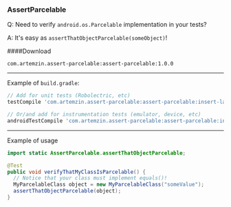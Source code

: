 ### AssertParcelable

Q: Need to verify `android.os.Parcelable` implementation in your tests?

A: It's easy as `assertThatObjectParcelable(someObject)`!

####Download

`com.artemzin.assert-parcelable:assert-parcelable:1.0.0`

---------------
Example of `build.gradle`:

```groovy
// Add for unit tests (Robolectric, etc)
testCompile 'com.artemzin.assert-parcelable:assert-parcelable:insert-latest-version-here'

// Or/and add for instrumentation tests (emulator, device, etc)
androidTestCompile 'com.artemzin.assert-parcelable:assert-parcelable:insert-latest-version-here'
```

----------------
Example of usage

```java
import static AssertParcelable.assertThatObjectParcelable;

@Test
public void verifyThatMyClassIsParcelable() {
  // Notice that your class must implement equals()!
  MyParcelableClass object = new MyParcelableClass("someValue");
  assertThatObjectParcelable(object);
}
```
